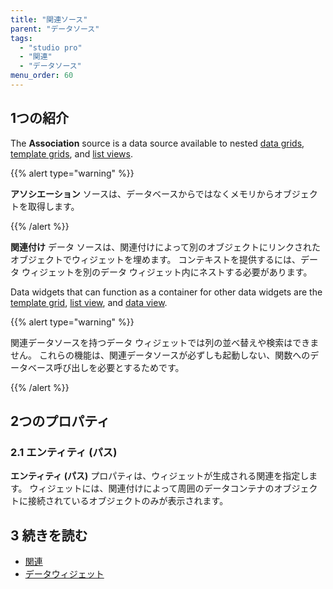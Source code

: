 ```yaml
---
title: "関連ソース"
parent: "データソース"
tags:
  - "studio pro"
  - "関連"
  - "データソース"
menu_order: 60
---
```


## 1つの紹介

The **Association** source is a data source available to nested [data grids](data-grid), [template grids](template-grid), and [list views](list-view).

{{% alert type="warning" %}}

**アソシエーション** ソースは、データベースからではなくメモリからオブジェクトを取得します。

{{% /alert %}}

**関連付け** データ ソースは、関連付けによって別のオブジェクトにリンクされたオブジェクトでウィジェットを埋めます。 コンテキストを提供するには、データ ウィジェットを別のデータ ウィジェット内にネストする必要があります。

Data widgets that can function as a container for other data widgets are the [template grid](template-grid), [list view](list-view), and [data view](data-view).

{{% alert type="warning" %}}

関連データソースを持つデータ ウィジェットでは列の並べ替えや検索はできません。 これらの機能は、関連データソースが必ずしも起動しない、関数へのデータベース呼び出しを必要とするためです。

{{% /alert %}}

## 2つのプロパティ

### 2.1 エンティティ (パス)

**エンティティ (パス)** プロパティは、ウィジェットが生成される関連を指定します。 ウィジェットには、関連付けによって周囲のデータコンテナのオブジェクトに接続されているオブジェクトのみが表示されます。

## 3 続きを読む

* [関連](関連)
* [データウィジェット](data-widgets)